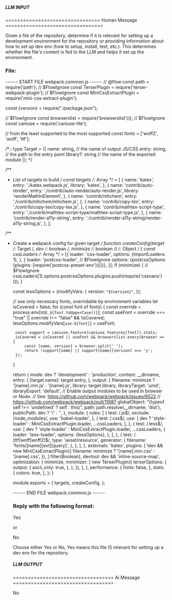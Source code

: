##### LLM INPUT #####
================================ Human Message =================================

Given a file of the repository, determine if it is relevant for setting up a development environment for the repository or providing information about how to set up dev env (how to setup, install, test, etc.). This determines whether the file's content is fed to the LLM and helps it set up the environment.

### File:
------ START FILE webpack.common.js ------
// @flow
const path = require('path');
// $FlowIgnore
const TerserPlugin = require('terser-webpack-plugin');
// $FlowIgnore
const MiniCssExtractPlugin = require('mini-css-extract-plugin');

const {version} = require("./package.json");

// $FlowIgnore
const browserslist = require('browserslist')();
// $FlowIgnore
const caniuse = require('caniuse-lite');

// from the least supported to the most supported
const fonts = ['woff2', 'woff', 'ttf'];

/*::
type Target = {|
    name: string, // the name of output JS/CSS
    entry: string, // the path to the entry point
    library?: string // the name of the exported module
|};
*/

/**
 * List of targets to build
 */
const targets /*: Array<Target> */ = [
    {
        name: 'katex',
        entry: './katex.webpack.js',
        library: 'katex',
    },
    {
        name: 'contrib/auto-render',
        entry: './contrib/auto-render/auto-render.js',
        library: 'renderMathInElement',
    },
    {
        name: 'contrib/mhchem',
        entry: './contrib/mhchem/mhchem.js',
    },
    {
        name: 'contrib/copy-tex',
        entry: './contrib/copy-tex/copy-tex.js',
    },
    {
        name: 'contrib/mathtex-script-type',
        entry: './contrib/mathtex-script-type/mathtex-script-type.js',
    },
    {
        name: 'contrib/render-a11y-string',
        entry: './contrib/render-a11y-string/render-a11y-string.js',
    },
];

/**
 * Create a webpack config for given target
 */
function createConfig(target /*: Target */, dev /*: boolean */,
        minimize /*: boolean */) /*: Object */ {
    const cssLoaders /*: Array<Object> */ = [{
        loader: 'css-loader',
        options: {importLoaders: 1},
    }, {
        loader: 'postcss-loader',
        // $FlowIgnore
        options: {postcssOptions: {plugins: [require('postcss-preset-env')()]}},
    }];
    if (minimize) {
        // $FlowIgnore
        cssLoaders[1].options.postcssOptions.plugins.push(require('cssnano')());
    }

    const lessOptions = {modifyVars: {
        version: `"${version}"`,
    }};

    // use only necessary fonts, overridable by environment variables
    let isCovered = false;
    for (const font of fonts) {
        const override = process.env[`USE_${font.toUpperCase()}`];
        const useFont = override === "true" || override !== "false" && !isCovered;
        lessOptions.modifyVars[`use-${font}`] = useFont;

        const support = caniuse.feature(caniuse.features[font]).stats;
        isCovered = isCovered || useFont && browserslist.every(browser => {
            const [name, version] = browser.split(' ');
            return !support[name] || support[name][version] === 'y';
        });
    }

    return {
        mode: dev ? 'development' : 'production',
        context: __dirname,
        entry: {
            [target.name]: target.entry,
        },
        output: {
            filename: minimize ? '[name].min.js' : '[name].js',
            library: target.library,
            libraryTarget: 'umd',
            libraryExport: 'default',
            // Enable output modules to be used in browser or Node.
            // See: https://github.com/webpack/webpack/issues/6522
            // https://github.com/webpack/webpack/pull/11987
            globalObject: "(typeof self !== 'undefined' ? self : this)",
            path: path.resolve(__dirname, 'dist'),
            publicPath: dev ? '/' : '',
        },
        module: {
            rules: [
                {
                    test: /\.js$/,
                    exclude: /node_modules/,
                    use: 'babel-loader',
                },
                {
                    test: /\.css$/,
                    use: [
                        dev ? 'style-loader' : MiniCssExtractPlugin.loader,
                        ...cssLoaders,
                    ],
                },
                {
                    test: /\.less$/,
                    use: [
                        dev ? 'style-loader' : MiniCssExtractPlugin.loader,
                        ...cssLoaders,
                        {
                            loader: 'less-loader',
                            options: {lessOptions},
                        },
                    ],
                },
                {
                    test: /\.(ttf|woff|woff2)$/,
                    type: 'asset/resource',
                    generator: {
                        filename: 'fonts/[name][ext][query]',
                    },
                },
            ],
        },
        externals: 'katex',
        plugins: [
            !dev && new MiniCssExtractPlugin({
                filename: minimize ? '[name].min.css' : '[name].css',
            }),
        ].filter(Boolean),
        devtool: dev && 'inline-source-map',
        optimization: {
            minimize,
            minimizer: [
                new TerserPlugin({
                    terserOptions: {
                        output: {
                            ascii_only: true,
                        },
                    },
                }),
            ],
        },
        performance: {
            hints: false,
        },
        stats: {
            colors: true,
        },
    };
}

module.exports = {
    targets,
    createConfig,
};

------ END FILE webpack.common.js ------

### Reply with the following format:

<rel>Yes</rel>

or

<rel>No</rel>

Choose either Yes or No, Yes means this file IS relevant for setting up a dev env for the repository.

##### LLM OUTPUT #####
================================== Ai Message ==================================

<rel>No</rel>